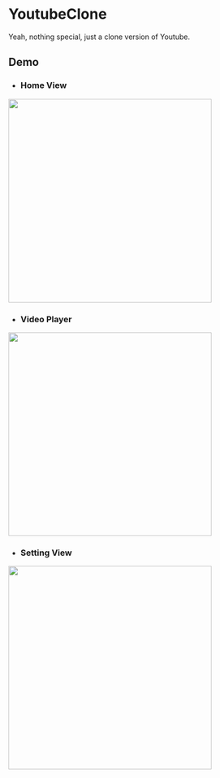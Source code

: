 # YoutubeClone

Yeah, nothing special, just a clone version of Youtube.

## Demo


* ### Home View

<img src="./Demo/layout.gif" width="400">



* ### Video Player

<img src="./Demo/video_player.gif" width="400">




* ### Setting View

<img src="./Demo/setting.gif" width="400">
